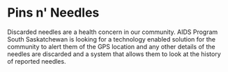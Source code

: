 # Pins n' Needles

Discarded needles are a health concern in our community. AIDS Program South Saskatchewan is looking for a technology enabled solution for the community to alert them of the GPS location and any other details of the needles are discarded and a system that allows them to look at the history of reported needles.
